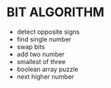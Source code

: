 BIT ALGORITHM
==========================
- detect opposite signs
- find single number
- swap bits
- add two number
- smallest of three
- boolean array puzzle
- next higher number
